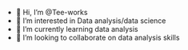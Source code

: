 - 👋 Hi, I’m @Tee-works
- 👀 I’m interested in Data analysis/data science 
- 🌱 I’m currently learning data analysis
- 💞️ I’m looking to collaborate on data analysis skills 


<!---
Tee-works/Tee-works is a ✨ special ✨ repository because its `README.md` (this file) appears on your GitHub profile.
You can click the Preview link to take a look at your changes.
--->
